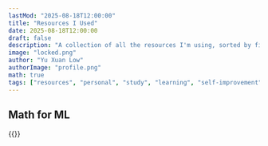 ```yaml
---
lastMod: "2025-08-18T12:00:00"
title: "Resources I Used"
date: 2025-08-18T12:00:00
draft: false
description: "A collection of all the resources I'm using, sorted by fields, for personal use only."
image: "locked.png"
author: "Yu Xuan Low"
authorImage: "profile.png"
math: true
tags: ["resources", "personal", "study", "learning", "self-improvement"]
---
```


## Math for ML

{{<linkpro url="https://www.youtube.com/watch?v=LvySJGj-88U&list=PLoROMvodv4rPP6braWoRt5UCXYZ71GZIQ">}}
